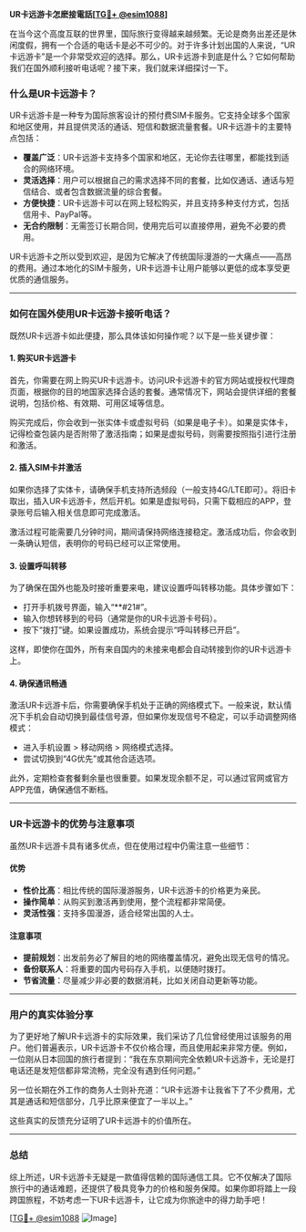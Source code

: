 **UR卡远游卡怎麽接電話[[TG💪+ @esim1088](https://t.me/s/esim1088)]**

在当今这个高度互联的世界里，国际旅行变得越来越频繁。无论是商务出差还是休闲度假，拥有一个合适的电话卡是必不可少的。对于许多计划出国的人来说，“UR卡远游卡”是一个非常受欢迎的选择。那么，UR卡远游卡到底是什么？它如何帮助我们在国外顺利接听电话呢？接下来，我们就来详细探讨一下。

### 什么是UR卡远游卡？

UR卡远游卡是一种专为国际旅客设计的预付费SIM卡服务。它支持全球多个国家和地区使用，并且提供灵活的通话、短信和数据流量套餐。UR卡远游卡的主要特点包括：

- **覆盖广泛**：UR卡远游卡支持多个国家和地区，无论你去往哪里，都能找到适合的网络环境。
- **灵活选择**：用户可以根据自己的需求选择不同的套餐，比如仅通话、通话与短信结合、或者包含数据流量的综合套餐。
- **方便快捷**：UR卡远游卡可以在网上轻松购买，并且支持多种支付方式，包括信用卡、PayPal等。
- **无合约限制**：无需签订长期合同，使用完后可以直接停用，避免不必要的费用。

UR卡远游卡之所以受到欢迎，是因为它解决了传统国际漫游的一大痛点——高昂的费用。通过本地化的SIM卡服务，UR卡远游卡让用户能够以更低的成本享受更优质的通信服务。

---

### 如何在国外使用UR卡远游卡接听电话？

既然UR卡远游卡如此便捷，那么具体该如何操作呢？以下是一些关键步骤：

#### 1. 购买UR卡远游卡

首先，你需要在网上购买UR卡远游卡。访问UR卡远游卡的官方网站或授权代理商页面，根据你的目的地国家选择合适的套餐。通常情况下，网站会提供详细的套餐说明，包括价格、有效期、可用区域等信息。

购买完成后，你会收到一张实体卡或虚拟号码（如果是电子卡）。如果是实体卡，记得检查包装内是否附带了激活指南；如果是虚拟号码，则需要按照指引进行注册和激活。

#### 2. 插入SIM卡并激活

如果你选择了实体卡，请确保手机支持所选频段（一般支持4G/LTE即可）。将旧卡取出，插入UR卡远游卡，然后开机。如果是虚拟号码，只需下载相应的APP，登录账号后输入相关信息即可完成激活。

激活过程可能需要几分钟时间，期间请保持网络连接稳定。激活成功后，你会收到一条确认短信，表明你的号码已经可以正常使用。

#### 3. 设置呼叫转移

为了确保在国外也能及时接听重要来电，建议设置呼叫转移功能。具体步骤如下：

- 打开手机拨号界面，输入“**#21#”。
- 输入你想转移到的号码（通常是你的UR卡远游卡号码）。
- 按下“拨打”键。如果设置成功，系统会提示“呼叫转移已开启”。

这样，即使你在国外，所有来自国内的未接来电都会自动转接到你的UR卡远游卡上。

#### 4. 确保通讯畅通

激活UR卡远游卡后，你需要确保手机处于正确的网络模式下。一般来说，默认情况下手机会自动切换到最佳信号源，但如果你发现信号不稳定，可以手动调整网络模式：

- 进入手机设置 > 移动网络 > 网络模式选择。
- 尝试切换到“4G优先”或其他合适选项。

此外，定期检查套餐剩余量也很重要。如果发现余额不足，可以通过官网或官方APP充值，确保通信不断档。

---

### UR卡远游卡的优势与注意事项

虽然UR卡远游卡具有诸多优点，但在使用过程中仍需注意一些细节：

#### 优势

- **性价比高**：相比传统的国际漫游服务，UR卡远游卡的价格更为亲民。
- **操作简单**：从购买到激活再到使用，整个流程都非常简便。
- **灵活性强**：支持多国漫游，适合经常出国的人士。

#### 注意事项

- **提前规划**：出发前务必了解目的地的网络覆盖情况，避免出现无信号的情况。
- **备份联系人**：将重要的国内号码存入手机，以便随时拨打。
- **节省流量**：尽量减少非必要的数据消耗，比如关闭自动更新等功能。

---

### 用户的真实体验分享

为了更好地了解UR卡远游卡的实际效果，我们采访了几位曾经使用过该服务的用户。他们普遍表示，UR卡远游卡不仅价格合理，而且使用起来非常方便。例如，一位刚从日本回国的旅行者提到：“我在东京期间完全依赖UR卡远游卡，无论是打电话还是发短信都非常流畅，完全没有遇到任何问题。”

另一位长期在外工作的商务人士则补充道：“UR卡远游卡让我省下了不少费用，尤其是通话和短信部分，几乎比原来便宜了一半以上。”

这些真实的反馈充分证明了UR卡远游卡的价值所在。

---

### 总结

综上所述，UR卡远游卡无疑是一款值得信赖的国际通信工具。它不仅解决了国际旅行中的通话难题，还提供了极具竞争力的价格和服务保障。如果你即将踏上一段跨国旅程，不妨考虑一下UR卡远游卡，让它成为你旅途中的得力助手吧！

[[TG💪+ @esim1088](https://t.me/s/esim1088) ![Image](https://i.postimg.cc/4NQfJmqS/Snipaste-2025-05-13-00-14-12.png)]